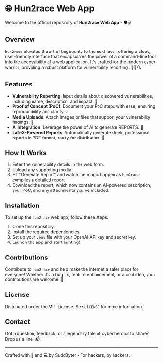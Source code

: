 # 🌐 Hun2race Web App

Welcome to the official repository of **Hun2race Web App** - 🛡️💻

## Overview

`hun2race` elevates the art of bugbounty to the next level, offering a sleek, user-friendly interface that encapsulates the power of a command-line tool into the accessibility of a web application. It's crafted for the modern cyber-warrior, providing a robust platform for vulnerability reporting . 🕵️‍♂️🔍

## Features

- **Vulnerability Reporting**: Input details about discovered vulnerabilities, including name, description, and impact. 🐞
- **Proof of Concept (PoC)**: Document your PoC steps with ease, ensuring reproducibility and clarity. 💡
- **Media Uploads**: Attach images or files that support your vulnerability findings. 📎
- **AI Integration**: Leverage the power of AI to generate REPORTS. 🤖
- **LaTeX-Powered Reports**: Automatically generate sleek, professional reports in PDF format, ready for distribution. 📄

## How It Works

1. Enter the vulnerability details in the web form.
2. Upload any supporting media.
3. Hit "Generate Report" and watch the magic happen as `hun2race` compiles a detailed report.
4. Download the report, which now contains an AI-powered description, your PoC, and any attachments you've included.

## Installation

To set up the `hun2race` web app, follow these steps:

1. Clone this repository.
2. Install the required dependencies.
3. Set up your `.env` file with your OpenAI API key and secret key.
4. Launch the app and start hunting!

## Contributions

Contribute to `hun2race` and help make the internet a safer place for everyone! Whether it's a bug fix, feature enhancement, or a cool idea, your contributions are welcome! 🤝

## License

Distributed under the MIT License. See `LICENSE` for more information.

## Contact

Got a question, feedback, or a legendary tale of cyber heroics to share? Drop us a line! 📬

---

Crafted with 🖤 and 💻 by SudoByter - For hackers, by hackers.
